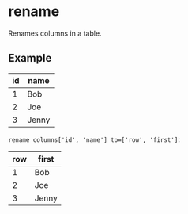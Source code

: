 # rename

Renames columns in a table.

## Example

| id  | name  |
| --- | ----- |
| 1   | Bob   |
| 2   | Joe   |
| 3   | Jenny |

`rename columns['id', 'name'] to=['row', 'first']`:

| row | first |
| --- | ----- |
| 1   | Bob   |
| 2   | Joe   |
| 3   | Jenny |
